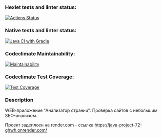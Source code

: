 ### Hexlet tests and linter status:
[![Actions Status](https://github.com/io681/java-project-72/actions/workflows/hexlet-check.yml/badge.svg)](https://github.com/io681/java-project-72/actions)

### Native tests and linter status:
[![Java CI with Gradle](https://github.com/io681/java-project-72/actions/workflows/main.yml/badge.svg)](https://github.com/io681/java-project-72/actions/workflows/main.yml)

### Codeclimate Maintainability:
[![Maintainability](https://api.codeclimate.com/v1/badges/5ae2ed4efca99d8d591e/maintainability)](https://codeclimate.com/github/io681/java-project-72/maintainability)

### Codeclimate Test Coverage:
[![Test Coverage](https://api.codeclimate.com/v1/badges/5ae2ed4efca99d8d591e/test_coverage)](https://codeclimate.com/github/io681/java-project-72/test_coverage)


### Description
WEB-приложение "Анализатор страниц".
Проверка сайтов c небольшим SEO-анализом.

Проект задеплоен на render.com - ссылка <https://java-project-72-ghwh.onrender.com/>
